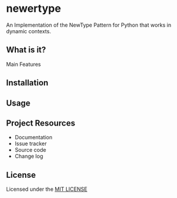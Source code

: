 # newertype

An Implementation of the NewType Pattern for Python that works in dynamic contexts.

## What is it?

Main Features

## Installation

## Usage

## Project Resources

* Documentation
* Issue tracker
* Source code
* Change log




## License
Licensed under the [MIT LICENSE](https://www.mit.edu/~amini/LICENSE.md)

